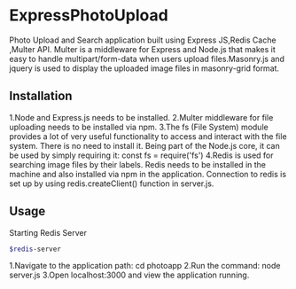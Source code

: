 # ExpressPhotoUpload
Photo Upload and Search application built using Express JS,Redis Cache ,Multer API. Multer is a middleware for Express and Node.js that makes it easy to handle multipart/form-data when users upload files.Masonry.js and jquery is used to display the uploaded image files in masonry-grid format.

## Installation
1.Node and Express.js needs to be installed.
2.Multer middleware for file uploading needs to be installed via npm.
3.The fs (File System) module provides a lot of very useful functionality to access and interact with the file system.
There is no need to install it. Being part of the Node.js core, it can be used by simply requiring it: const fs = require('fs')
4.Redis is used for searching image files by their labels.
Redis needs to be installed in the machine and also installed via npm in the application. Connection to redis is set up by using redis.createClient() function in server.js.


## Usage
Starting Redis Server 
```bash
$redis-server
```

1.Navigate to the application path: cd photoapp
2.Run the command: node server.js
3.Open localhost:3000 and view the application running.
